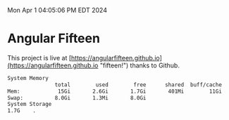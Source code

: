 Mon Apr  1 04:05:06 PM EDT 2024

# Angular Fifteen


This project is live at [https://angularfifteen.github.io](https://angularfifteen.github.io "fifteen!") thanks to Github.

```bash
System Memory
               total        used        free      shared  buff/cache   available
Mem:            15Gi       2.6Gi       1.7Gi       401Mi        11Gi        12Gi
Swap:          8.0Gi       1.3Mi       8.0Gi
System Storage
1.7G	.
```
```bash
